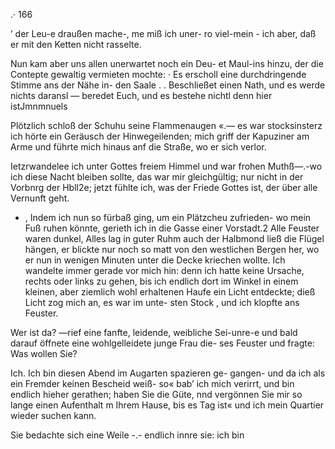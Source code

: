 .· 166

’ der Leu-e draußen mache-, me miß ich uner- ro viel-mein -
ich aber, daß er mit den Ketten nicht rasselte.

Nun kam aber uns allen unerwartet noch ein Deu- et
Maul-ins hinzu, der die Contepte gewaltig vermieten mochte: ·
Es erscholl eine durchdringende Stimme ans der Nähe in-
den Saale .
. Beschließet einen Nath, und es werde nichts daransl —
beredet Euch, und es bestehe nichtl denn hier istJmnmnuels

Plötzlich schloß der Schuhu seine Flammenaugen «.— es
war stocksinsterz ich hörte ein Geräusch der Hinwegeilenden;
mich griff der Kapuziner am Arme und führte mich hinaus
anf die Straße, wo er sich verlor.

Ietzrwandelee ich unter Gottes freiem Himmel und war
frohen Muthß—.-wo ich diese Nacht bleiben sollte, das war mir
gleichgültig; nur nicht in der Vorbnrg der Hbll2e; jetzt fühlte
ich, was der Friede Gottes ist, der über alle Vernunft geht.
- , Indem ich nun so fürbaß ging, um ein Plätzcheu zufrieden-
wo mein Fuß ruhen könnte, gerieth ich in die Gasse einer
Vorstadt.2 Alle Feuster waren dunkel, Alles lag in guter
Ruhm auch der Halbmond ließ die Flügel hängen, er blickte
nur noch so matt von den westlichen Bergen her, wo er nun
in wenigen Minuten unter die Decke kriechen wollte. Ich
wandelte immer gerade vor mich hin: denn ich hatte keine
Ursache, rechts oder links zu gehen, bis ich endlich dort im
Winkel in einem kleinen, aber ziemlich wohl erhaltenen Haufe
ein Licht entdeckte; dieß Licht zog mich an, es war im unte-
sten Stock , und ich klopfte ans Feuster.

Wer ist da? —rief eine fanfte, leidende, weibliche Sei-unre-e
und bald darauf öffnete eine wohlgelleidete junge Frau die-
ses Feuster und fragte: Was wollen Sie?

Ich. Ich bin diesen Abend im Augarten spazieren ge-
gangen- und da ich als ein Fremder keinen Bescheid weiß-
so« bab’ ich mich verirrt, und bin endlich hieher gerathen;
haben Sie die Güte, nnd vergönnen Sie mir so lange einen
Aufenthalt m Ihrem Hause, bis es Tag ist« und ich mein
Quartier wieder suchen kann.

Sie bedachte sich eine Weile -.- endlich innre sie: ich bin

